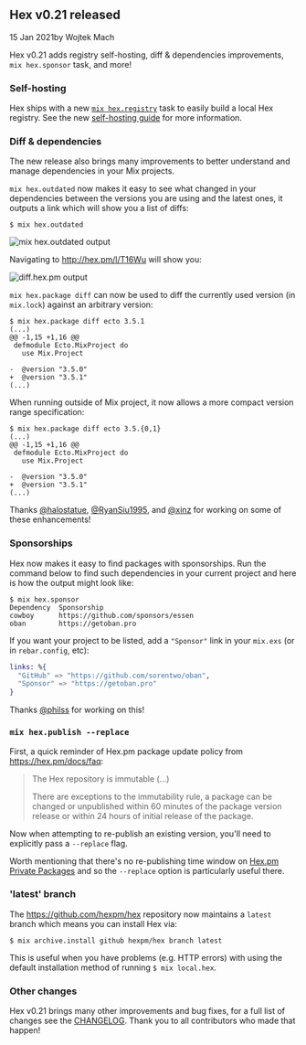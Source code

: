 ## Hex v0.21 released

<div class="subtitle"><time datetime="2021-01-15T00:00:00Z">15 Jan 2021</time>by Wojtek Mach</div>

Hex v0.21 adds registry self-hosting, diff & dependencies improvements, `mix hex.sponsor` task, and more!

### Self-hosting

Hex ships with a new [`mix hex.registry`](https://hexdocs.pm/hex/Mix.Tasks.Hex.Registry.html) task to easily build a local Hex registry.
See the new [self-hosting guide](https://hex.pm/docs/self_hosting) for more information.

### Diff & dependencies

The new release also brings many improvements to better understand and manage dependencies in your Mix projects.

`mix hex.outdated` now makes it easy to see what changed in your dependencies between the versions you are using and the latest ones, it outputs a link which will show you a list of diffs:

```
$ mix hex.outdated
```

![mix hex.outdated output](/images/blog/013_hexoutdated.png)

Navigating to http://hex.pm/l/T16Wu will show you:

![diff.hex.pm output](/images/blog/013_hexdiff.png)

`mix hex.package diff` can now be used to diff the currently used version (in `mix.lock`) against an arbitrary version:

```
$ mix hex.package diff ecto 3.5.1
(...)
@@ -1,15 +1,16 @@
 defmodule Ecto.MixProject do
   use Mix.Project

-  @version "3.5.0"
+  @version "3.5.1"
(...)
```

When running outside of Mix project, it now allows a more compact version range specification:

```
$ mix hex.package diff ecto 3.5.{0,1}
(...)
@@ -1,15 +1,16 @@
 defmodule Ecto.MixProject do
   use Mix.Project

-  @version "3.5.0"
+  @version "3.5.1"
(...)
```

Thanks [@halostatue](https://github.com/halostatue), [@RyanSiu1995](https://github.com/RyanSiu1995), and [@xinz](https://github.com/xinz) for working on some of these enhancements!

### Sponsorships

Hex now makes it easy to find packages with sponsorships. Run the command below to find such dependencies in your current project and here is how the output might look like:

```
$ mix hex.sponsor
Dependency  Sponsorship
cowboy      https://github.com/sponsors/essen
oban        https://getoban.pro
```

If you want your project to be listed, add a `"Sponsor"` link in your `mix.exs` (or in `rebar.config`, etc):

```elixir
links: %{
  "GitHub" => "https://github.com/sorentwo/oban",
  "Sponsor" => "https://getoban.pro"
}
```

Thanks [@philss](https://github.com/philss) for working on this!

### `mix hex.publish --replace`

First, a quick reminder of Hex.pm package update policy from <https://hex.pm/docs/faq>:

> The Hex repository is immutable (...)
>
> There are exceptions to the immutability rule, a package can be changed or unpublished within 60 minutes of the package version release or within 24 hours of initial release of the package.

Now when attempting to re-publish an existing version, you'll need to explicitly pass a `--replace` flag.

Worth mentioning that there's no re-publishing time window on [Hex.pm Private Packages](https://hex.pm/docs/private) and so the `--replace` option is particularly useful there.

### 'latest' branch

The <https://github.com/hexpm/hex> repository now maintains a `latest` branch which means you can install Hex via:

```
$ mix archive.install github hexpm/hex branch latest
```

This is useful when you have problems (e.g. HTTP errors) with using the default installation method of running `$ mix local.hex`.

### Other changes

Hex v0.21 brings many other improvements and bug fixes, for a full list of changes see the [CHANGELOG](https://github.com/hexpm/hex/blob/v0.21.0/CHANGELOG.md). Thank you to all contributors who made that happen!
